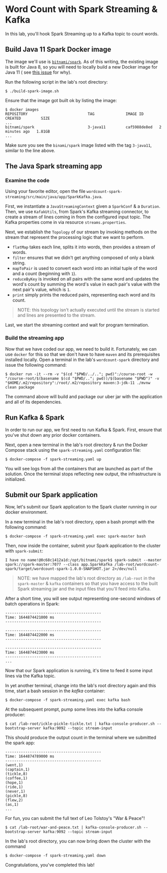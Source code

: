 # Word Count with Spark Streaming & Kafka

In this lab, you'll hook Spark Streaming up to a Kafka topic to count words.

## Build Java 11 Spark Docker image

The image we'll use is [`bitnami/spark`](https://hub.docker.com/r/bitnami/spark). As of this writing, the existing image
is built for Java 8, so you will need to locally build a new Docker image for Java 11 (
see [this issue](https://github.com/bitnami/bitnami-docker-spark/issues/40) for why).

Run the following script in the lab's root directory:

```shell
$ ./build-spark-image.sh
```

Ensure that the image got built ok by listing the image:

```shell
$ docker images
REPOSITORY                           TAG              IMAGE ID       CREATED         SIZE
...
bitnami/spark                        3-java11         caf5988de8ed   2 minutes ago   1.81GB
...
```

Make sure you see the `binami/spark` image listed with the tag `3-java11`, similar to the line above.

## The Java Spark streaming app

### Examine the code

Using your favorite editor, open the file `wordcount-spark-streaming/src/main/java/app/SparkKafka.java`.

First, we instantiate a `JavaStreamingContext` given a `SparkConf` & a `Duration`. Then, we use `KafakUtils`, from
Spark's Kafka streaming connector, to create a stream of lines coming in from the configured input topic. The Kafka
properties come in via resource `streams.properties`.

Next, we establish the `Topology` of our stream by invoking methods on the stream that represent the processing logic
that we want to perform.

* `flatMap` takes each line, splits it into words, then provides a stream of words.
* `filter` ensures that we didn't get anything composed of only a blank string.
* `mapToPair` is used to convert each word into an initial tuple of the word and a count (beginning with `1`).
* `reduceByKey` is invoked on all pairs with the same word and updates the word's count by summing the word's value in
  each pair's value with the next pair's value, which is `1`.
* `print` simply prints the reduced pairs, representing each word and its count.

> NOTE: this topology isn't actually executed until the stream is started and lines are presented to the stream.

Last, we start the streaming context and wait for program termination.

### Build the streaming app

Now that we have coded our app, we need to build it. Fortunately, we can use `docker` for this so that we don't have to
have `maven` and its prerequisites installed locally. Open a terminal in the lab's `wordcount-spark` directory and issue
the following command:

```shell
$ docker run -it --rm -v "$(cd "$PWD/../.."; pwd)":/course-root -w "/course-root/$(basename $(cd "$PWD/.."; pwd))/$(basename "$PWD")" -v "$HOME/.m2/repository":/root/.m2/repository maven:3-jdk-11 ./mvnw clean package
```

The command above will build and package our uber jar with the application and all of its dependencies.

## Run Kafka & Spark

In order to run our app, we first need to run Kafka & Spark. First, ensure that you've shut down any prior docker
containers.

Next, open a new terminal in the lab's root directory & run the Docker Compose stack using the `spark-streaming.yaml`
configuration file:

```shell
$ docker-compose -f spark-streaming.yaml up
```

You will see logs from all the containers that are launched as part of the solution. Once the terminal stops reflecting
new output, the infrastructure is initialized.

## Submit our Spark application

Now, let's submit our Spark application to the Spark cluster running in our docker environment.

In a new terminal in the lab's root directory, open a bash prompt with the following command:

```shell
$ docker-compose -f spark-streaming.yaml exec spark-master bash
```

Then, now inside the container, submit your Spark application to the cluster with `spark-submit`:

```shell
I have no name!@0c68c1412a1d:/opt/bitnami/spark$ spark-submit --master spark://spark-master:7077 --class app.SparkKafka /lab-root/wordcount-spark/target/wordcount-spark-1.0.0-SNAPSHOT.jar 2>/dev/null
```

> NOTE: we have mapped the lab's root directory as `/lab-root` in the `spark-master` & `kafka` containers so that you
> have access to the built Spark streaming jar and the input files that you'll feed into Kafka.

After a short time, you will see output representing one-second windows of batch operations in Spark:

```shell
-------------------------------------------
Time: 1644874421000 ms
-------------------------------------------

-------------------------------------------
Time: 1644874422000 ms
-------------------------------------------

-------------------------------------------
Time: 1644874423000 ms
-------------------------------------------
...
```

Now that our Spark application is running, it's time to feed it some input lines via the Kafka topic.

In yet another terminal, change into the lab's root directory again and this time, start a bash session in the _kafka_
container:

```shell
$ docker-compose -f spark-streaming.yaml exec kafka bash
```

At the subsequent prompt, pump some lines into the kafka console producer:

```shell
$ cat /lab-root/ickle-pickle-tickle.txt | kafka-console-producer.sh --bootstrap-server kafka:9092 --topic stream-input
```

This should produce the output count in the terminal where we submitted the spark app:

```shell
-------------------------------------------
Time: 1644874789000 ms
-------------------------------------------
(went,1)
(captain,1)
(tickle,8)
(coffee,1)
(hope,1)
(ride,1)
(never,1)
(pickle,8)
(flew,2)
(as,1)
...
```

For fun, you can submit the full text of Leo Tolstoy's "War & Peace"!

```shell
$ cat /lab-root/war-and-peace.txt | kafka-console-producer.sh --bootstrap-server kafka:9092 --topic stream-input
```

In the lab's root directory, you can now bring down the cluster with the command

```shell
$ docker-compose -f spark-streaming.yaml down
```

Congratulations, you've completed this lab!
